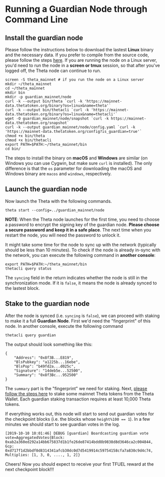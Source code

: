 # Running a Guardian Node through Command Line

## Install the guardian node

Please follow the instructions below to download the lastest **Linux** binary and the necessary data. If you prefer to compile from the source code, please follow the steps [here](./COMPILE.md#install-guardian-node-from-source-code). If you are running the node on a Linux server, you'd need to run the node in a **screen or tmux** session, so that after you've logged off, the Theta node can continue to run.

```
screen -S theta_mainnet # if you run the node on a Linux server
mkdir ~/theta_mainnet
cd ~/theta_mainnet
mkdir bin
mkdir -p guardian_mainnet/node
curl -k --output bin/theta `curl -k 'https://mainnet-data.thetatoken.org/binary?os=linux&name=theta'`
curl -k --output bin/thetacli `curl -k 'https://mainnet-data.thetatoken.org/binary?os=linux&name=thetacli'`
wget -O guardian_mainnet/node/snapshot `curl -k https://mainnet-data.thetatoken.org/snapshot`
curl -k --output guardian_mainnet/node/config.yaml `curl -k 'https://mainnet-data.thetatoken.org/config?is_guardian=true'`
chmod +x bin/theta
chmod +x bin/thetacli
export PATH=$PATH:~/theta_mainnet/bin
cd bin/
```

The steps to install the binary on **macOS** and **Windows** are similar (on Windows you can use Cygwin, but make sure `curl` is installed). The only difference is that the `os` parameter for downloading the macOS and Windows binary are `macos` and `windows`, respectively.

## Launch the guardian node

Now launch the Theta with the following commands.

```
theta start --config=../guardian_mainnet/node
```

**NOTE**: When the Theta node launches for the first time, you need to choose a password to encrypt the signing key of the guardian node. **Please choose a secure password and keep it in a safe place**. The next time when you restart the node, you will need the password to unlock it.

It might take some time for the node to sync up with the network (typically should be less than 10 minutes). To check if the node is already in-sync with the network, you can execute the following command in **another console**:

```
export PATH=$PATH:~/theta_mainnet/bin
thetacli query status
```

The `syncing` field in the return indicates whether the node is still in the synchronization mode. If it is `false`, it means the node is already synced to the lastest block.

## Stake to the guardian node

After the node is synced (i.e. `syncing` is `false`), we can proceed with staking to make it a full **Guardian Node**. First we'd need the "fingerprint" of this node. In another console, execute the following command

```
thetacli query guardian
```

The output should look something like this:

```
{
    "Address": "0x8f3B...E819",
    "BlsPubkey": "a1225b...16ebe",
    "BlsPop": "b49fd2a...d025c",
    "Signature": "14deb5e...52500",
    "Summary": "0x8f3Bc...952500"
}
```

The `summary` part is the "fingerprint" we need for staking. Next, [please follow the steps here](./GUI.md#stake-to-the-guardian-node) to stake some mainnet Theta tokens from the Theta Wallet. Each guardian staking transaction requires at least 10,000 Theta tokens.

If everything works out, this node will start to send out guardian votes for the checkpoint blocks (i.e. the blocks whose `height%100 == 1`). In a few minutes we should start to see guardian votes in the log.

```
[2019-10-10 10:01:46] DEBUG [guardian] Boardcasting guardian vote vote=AggregatedVotes{Block: 0xab2a360ed292a14bb675837d1b1fe26de87414bdd8b9838d8d3646ca2c004844, Gcp: 0xd717f1d2bbdf0d8314341afcb30dc0d7d5419914c59754158cfa7a830c9d4c74,  Multiplies: [1, 3, 0, ...., 1, 2]}
```

Cheers! Now you should expect to receive your first TFUEL reward at the next checkpoint block!!!

